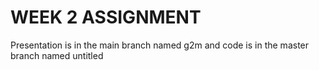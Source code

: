 # WEEK 2 ASSIGNMENT
Presentation is in the main branch named g2m and code is in the master branch named untitled
